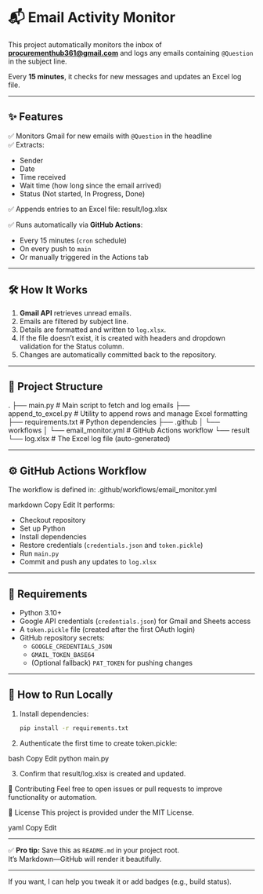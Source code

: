 # 📬 Email Activity Monitor

This project automatically monitors the inbox of **procurementhub361@gmail.com** and logs any emails containing `@Question` in the subject line.

Every **15 minutes**, it checks for new messages and updates an Excel log file.

---

## ✨ Features

✅ Monitors Gmail for new emails with `@Question` in the headline  
✅ Extracts:
- Sender
- Date
- Time received
- Wait time (how long since the email arrived)
- Status (Not started, In Progress, Done)

✅ Appends entries to an Excel file: result/log.xlsx


✅ Runs automatically via **GitHub Actions**:
- Every 15 minutes (`cron` schedule)
- On every push to `main`
- Or manually triggered in the Actions tab

---

## 🛠 How It Works

1. **Gmail API** retrieves unread emails.
2. Emails are filtered by subject line.
3. Details are formatted and written to `log.xlsx`.
4. If the file doesn’t exist, it is created with headers and dropdown validation for the Status column.
5. Changes are automatically committed back to the repository.

---

## 🧩 Project Structure
.
├── main.py # Main script to fetch and log emails
├── append_to_excel.py # Utility to append rows and manage Excel formatting
├── requirements.txt # Python dependencies
├── .github
│ └── workflows
│ └── email_monitor.yml # GitHub Actions workflow
└── result
└── log.xlsx # The Excel log file (auto-generated)



---

## ⚙️ GitHub Actions Workflow

The workflow is defined in:
.github/workflows/email_monitor.yml

markdown
Copy
Edit
It performs:
- Checkout repository
- Set up Python
- Install dependencies
- Restore credentials (`credentials.json` and `token.pickle`)
- Run `main.py`
- Commit and push any updates to `log.xlsx`

---

## 📝 Requirements

- Python 3.10+
- Google API credentials (`credentials.json`) for Gmail and Sheets access
- A `token.pickle` file (created after the first OAuth login)
- GitHub repository secrets:
  - `GOOGLE_CREDENTIALS_JSON`
  - `GMAIL_TOKEN_BASE64`
  - (Optional fallback) `PAT_TOKEN` for pushing changes

---

## 🚀 How to Run Locally

1. Install dependencies:
   ```bash
   pip install -r requirements.txt

2. Authenticate the first time to create token.pickle:

bash
Copy
Edit
python main.py

3. Confirm that result/log.xlsx is created and updated.


🙌 Contributing
Feel free to open issues or pull requests to improve functionality or automation.

📄 License
This project is provided under the MIT License.

yaml
Copy
Edit

---

✅ **Pro tip:**
Save this as `README.md` in your project root.  
It’s Markdown—GitHub will render it beautifully.

---

If you want, I can help you tweak it or add badges (e.g., build status).








